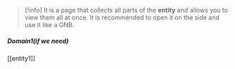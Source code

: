 
> [!info]
> It is a page that collects all parts of the **entity** and allows you to view them all at once. It is recommended to open it on the side and use it like a GNB.

##### Domain1(if we need)
[[entity1]]

